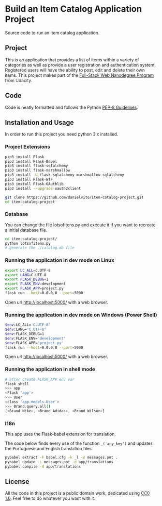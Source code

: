 # Build an Item Catalog Application Project

Source code to run an item catalog application.

## Project

This is an application that provides a list of items within a variety of categories as well as provide a user registration and authentication system. Registered users will have the ability to post, edit and delete their own items.
This project makes part of the [Full-Stack Web Nanodegree Program](https://udacity.com/course/full-stack-web-developer-nanodegree--nd004) from Udacity.

## Code

Code is neatly formatted and follows the Python [PEP-8 Guidelines](http://pep8online.com/).

## Installation and Usage

In order to run this project you need python 3.x installed.

### Project Extensions

```sh
pip3 install Flask
pip3 install Flask-Babel
pip3 install flask-sqlalchemy
pip3 install flask-marshmallow
pip3 install -U flask-sqlalchemy marshmallow-sqlalchemy
pip3 install Flask-WTF
pip3 install Flask-OAuthlib
pip3 install --upgrade oauth2client
```

```sh
git clone https://github.com/danielvito/item-catalog-project.git
cd item-catalog-project
```

### Database

You can change the file lotsofitens.py and execute it if you want to recreate a initial database file.

```sh
cd item-catalog-project/
python lotsofitens.py
# generate the ./catalog.db file
```

### Running the application in dev mode on Linux

```sh
export LC_ALL=C.UTF-8
export LANG=C.UTF-8
export FLASK_DEBUG=1
export FLASK_ENV=development
export FLASK_APP=project.py
flask run --host=0.0.0.0 --port=5000
```

Open url <http://localhost:5000/> with a web browser.

### Running the application in dev mode on Windows (Power Shell)

```sh
$env:LC_ALL='C.UTF-8'
$env:LANG='C.UTF-8'
$env:FLASK_DEBUG=1
$env:FLASK_ENV='development'
$env:FLASK_APP='project.py'
flask run --host=0.0.0.0 --port=5000
```

Open url <http://localhost:5000/> with a web browser.

### Running the application in shell mode

```sh
# after create FLASK_APP env var
flask shell
>>> app
<Flask 'app'>
>>> User
<class 'app.models.User'>
>>> Brand.query.all()
[<Brand Nike>, <Brand Adidas>, <Brand Wilson>]
```

### I18n

This app uses the Flask-babel extension for translation.

The code below finds every use of the function `_('any_key')` and updates the Portuguese and English translation files.

```sh
pybabel extract -F babel.cfg -k _l -o messages.pot .
pybabel update -i messages.pot -d app/translations
pybabel compile -d app/translations
```

## License

All the code in this project is a public domain work, dedicated using [CC0 1.0](https://creativecommons.org/publicdomain/zero/1.0/). Feel free to do whatever you want with it.
